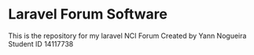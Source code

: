 Laravel Forum Software
======================

This is the repository for my laravel NCI Forum
Created by Yann Nogueira Student ID 14117738
